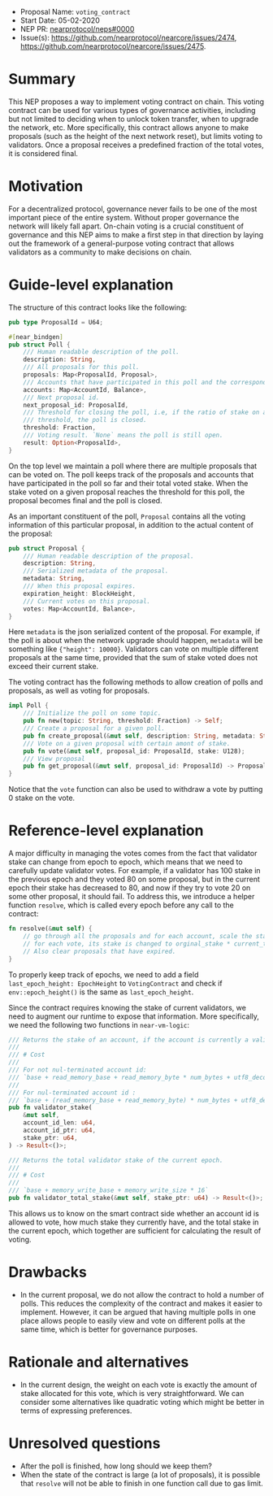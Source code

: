 - Proposal Name: `voting_contract`
- Start Date: 05-02-2020
- NEP PR: [nearprotocol/neps#0000](https://github.com/nearprotocol/neps/pull/0000)
- Issue(s): https://github.com/nearprotocol/nearcore/issues/2474, https://github.com/nearprotocol/nearcore/issues/2475.

# Summary
[summary]: #summary

This NEP proposes a way to implement voting contract on chain. This voting contract can be used for various types of
governance activities, including but not limited to deciding when to unlock token transfer, when to upgrade the network, etc.
More specifically, this contract allows anyone to make proposals (such as the height of the next network reset), but limits
voting to validators. Once a proposal receives a predefined fraction of the total votes, it is considered final.

# Motivation
[motivation]: #motivation

For a decentralized protocol, governance never fails to be one of the most important piece of the entire system. Without
proper governance the network will likely fall apart. On-chain voting is a crucial constituent of governance and this NEP
aims to make a first step in that direction by laying out the framework of a general-purpose voting contract that allows
validators as a community to make decisions on chain. 

# Guide-level explanation
[guide-level-explanation]: #guide-level-explanation

The structure of this contract looks like the following:

```rust
pub type ProposalId = U64;

#[near_bindgen]
pub struct Poll {
    /// Human readable description of the poll.
    description: String,
    /// All proposals for this poll.
    proposals: Map<ProposalId, Proposal>,
    /// Accounts that have participated in this poll and the corresponding stake voted.
    accounts: Map<AccountId, Balance>,
    /// Next proposal id.
    next_proposal_id: ProposalId,
    /// Threshold for closing the poll, i.e, if the ratio of stake on a certain proposal over total stake reaches
    /// threshold, the poll is closed.
    threshold: Fraction,
    /// Voting result. `None` means the poll is still open.
    result: Option<ProposalId>,
}
```

On the top level we maintain a poll where there are multiple proposals that can be voted on. The poll keeps track of the
proposals and accounts that have participated in the poll so far and their total voted stake. When the stake voted on a given
proposal reaches the threshold for this poll, the proposal becomes final and the poll is closed.

As an important constituent of the poll, `Proposal` contains all the voting information of this particular proposal,
in addition to the actual content of the proposal:
```rust
pub struct Proposal {
    /// Human readable description of the proposal.
    description: String,
    /// Serialized metadata of the proposal.
    metadata: String,
    /// When this proposal expires.
    expiration_height: BlockHeight,
    /// Current votes on this proposal.
    votes: Map<AccountId, Balance>,    
}
```
Here `metadata` is the json serialized content of the proposal. For example, if the poll is about when the network upgrade
should happen, `metadata` will be something like `{"height": 10000}`. Validators can vote on multiple different proposals
at the same time, provided that the sum of stake voted does not exceed their current stake.

The voting contract has the following methods to allow creation of polls and proposals, as well as voting for proposals.

```rust
impl Poll {
    /// Initialize the poll on some topic.
    pub fn new(topic: String, threshold: Fraction) -> Self;
    /// Create a proposal for a given poll.
    pub fn create_proposal(&mut self, description: String, metadata: String) -> ProposalId;
    /// Vote on a given proposal with certain amont of stake.
    pub fn vote(&mut self, proposal_id: ProposalId, stake: U128);
    /// View proposal
    pub fn get_proposal(&mut self, proposal_id: ProposalId) -> Proposal;
}
```
Notice that the `vote` function can also be used to withdraw a vote by putting 0 stake on the vote.

# Reference-level explanation
[reference-level-explanation]: #reference-level-explanation

A major difficulty in managing the votes comes from the fact that validator stake can change from epoch to epoch, which
means that we need to carefully update validator votes. For example, if a validator has 100 stake in the previous epoch and
they voted 80 on some proposal, but in the current epoch their stake has decreased to 80, and now if they try to vote 20
on some other proposal, it should fail. To address this, we introduce a helper function `resolve`, which is called
every epoch before any call to the contract:
```rust
fn resolve(&mut self) {
    // go through all the proposals and for each account, scale the stake on votes to current stake, i.e,
    // for each vote, its stake is changed to orginal_stake * current_total_account_stake / previous_total_account_stake.
    // Also clear proposals that have expired.
}
```
To properly keep track of epochs, we need to add a field `last_epoch_height: EpochHeight` to `VotingContract` and check
if `env::epoch_height()` is the same as `last_epoch_height`.

Since the contract requires knowing the stake of current validators, we need to augment our runtime to expose that information.
More specifically, we need the following two functions in `near-vm-logic`:

```rust
/// Returns the stake of an account, if the account is currently a validator. Otherwise returns 0.
///
/// # Cost
///
/// For not nul-terminated account id:
/// `base + read_memory_base + read_memory_byte * num_bytes + utf8_decoding_base + utf8_decoding_byte * num_bytes + memory_write_base + memory_write_size * 16`
///
/// For nul-terminated account id :
/// `base + (read_memory_base + read_memory_byte) * num_bytes + utf8_decoding_base + utf8_decoding_byte * num_bytes + memory_write_base + memory_write_size * 16`
pub fn validator_stake(
    &mut self,
    account_id_len: u64,
    account_id_ptr: u64,
    stake_ptr: u64,
) -> Result<()>;

/// Returns the total validator stake of the current epoch.
///
/// # Cost
///
/// `base + memory_write_base + memory_write_size * 16`
pub fn validator_total_stake(&mut self, stake_ptr: u64) -> Result<()>;
```

This allows us to know on the smart contract side whether an account id is allowed to vote, how much stake they currently have,
and the total stake in the current epoch, which together are sufficient for calculating the result of voting.

# Drawbacks
[drawbacks]: #drawbacks

- In the current proposal, we do not allow the contract to hold a number of polls. This reduces the complexity of the contract
  and makes it easier to implement. However, it can be argued that having multiple polls in one place allows people to easily view and vote on different
  polls at the same time, which is better for governance purposes.

# Rationale and alternatives
[rationale-and-alternatives]: #rationale-and-alternatives

-  In the current design, the weight on each vote is exactly the amount of stake allocated for this vote, which is very
straightforward. We can consider some alternatives like quadratic voting which might be better in terms of
expressing preferences.

# Unresolved questions
[unresolved-questions]: #unresolved-questions

- After the poll is finished, how long should we keep them?
- When the state of the contract is large (a lot of proposals), it is possible that `resolve` will not be able to finish
in one function call due to gas limit.
